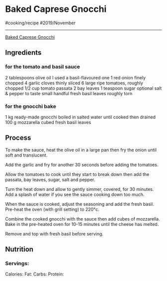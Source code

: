 # Baked Caprese Gnocchi
#cooking/recipe #2019/November
- - - -
[Baked Caprese Gnocchi](https://simply-delicious-food.com/baked-caprese-gnocchi/)

## Ingredients
### for the tomato and basil sauce
2 tablespoons olive oil I used a basil-flavoured one
1 red onion finely chopped
4 garlic cloves thinly sliced
6 large ripe tomatoes, roughly chopped
1/2 cup tomato passata
2 bay leaves
1 teaspoon sugar optional
salt & pepper to taste
small handful fresh basil leaves roughly torn

### for the gnocchi bake
1 kg ready-made gnocchi boiled in salted water until cooked then drained
100 g mozzarella cubed
fresh basil leaves

## Process
To make the sauce, heat the olive oil in a large pan then fry the onion until soft and translucent.

Add the garlic and fry for another 30 seconds before adding the tomatoes.

Allow the tomatoes to cook until they start to break down then add the passata, bay leaves, sugar, salt and pepper.

Turn the heat down and allow to gently simmer, covered, for 30 minutes. Add a splash of water if you see the sauce cooking down too much.

When the sauce is cooked, adjust the seasoning and add the fresh basil.
Pre-heat the oven (with grill setting) to 220°c.

Combine the cooked gnocchi with the sauce then add cubes of mozzarella.
Bake in the pre-heated oven for 10-15 minutes until the cheese has melted.

Remove and top with fresh basil before serving.

## Nutrition
### Servings:
Calories: 
Fat: 
Carbs: 
Protein: 